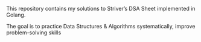This repository contains my solutions to Striver’s DSA Sheet
 implemented in Golang.

The goal is to practice Data Structures & Algorithms systematically, improve problem-solving skills